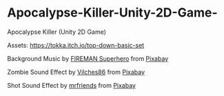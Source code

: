 # Apocalypse-Killer-Unity-2D-Game-
Apocalypse Killer (Unity 2D Game)

Assets: https://tokka.itch.io/top-down-basic-set

Background Music by <a href="https://pixabay.com/users/firemansuperhero-30339908/?utm_source=link-attribution&utm_medium=referral&utm_campaign=music&utm_content=122424">FIREMAN Superhero</a> from <a href="https://pixabay.com/music//?utm_source=link-attribution&utm_medium=referral&utm_campaign=music&utm_content=122424">Pixabay</a>

Zombie Sound Effect by <a href="https://pixabay.com/users/vilches86-12269887/?utm_source=link-attribution&utm_medium=referral&utm_campaign=music&utm_content=15965">Vilches86</a> from <a href="https://pixabay.com/sound-effects//?utm_source=link-attribution&utm_medium=referral&utm_campaign=music&utm_content=15965">Pixabay</a>

Shot Sound Effect by <a href="https://pixabay.com/users/mrfriends-45509135/?utm_source=link-attribution&utm_medium=referral&utm_campaign=music&utm_content=233473">mrfriends</a> from <a href="https://pixabay.com//?utm_source=link-attribution&utm_medium=referral&utm_campaign=music&utm_content=233473">Pixabay</a>
